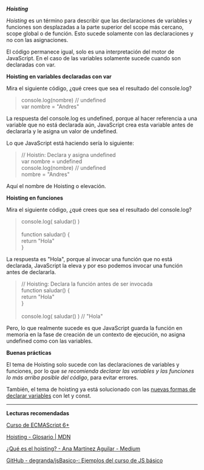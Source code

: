 ***Hoisting***


*Hoisting* es un término para describir que las declaraciones de variables y funciones son desplazadas a la parte superior del scope más cercano, scope global o de función. Esto sucede solamente con las declaraciones y no con las asignaciones.

El código permanece igual, solo es una interpretación del motor de JavaScript. En el caso de las variables solamente sucede cuando son declaradas con var.

**Hoisting en variables declaradas con var**

Mira el siguiente código, ¿qué crees que sea el resultado del console.log?

>console.log(nombre) // undefined <br>
>var nombre = "Andres" <br>

La respuesta del console.log es undefined, porque al hacer referencia a una variable que no está declarada aún, JavaScript crea esta variable antes de declararla y le asigna un valor de undefined.

Lo que JavaScript está haciendo sería lo siguiente:

>// Hoistin: Declara y asigna undefined <br>
>var nombre = undefined <br>
>console.log(nombre) // undefined <br>
>nombre = "Andres" <br>

Aquí el nombre de Hoisting o elevación.

**Hoisting en funciones**

Mira el siguiente código, ¿qué crees que sea el resultado del console.log?

>console.log( saludar() ) <br>
> <br>
>function saludar() { <br>
> return "Hola" <br>
>} <br>

La respuesta es "Hola", porque al invocar una función que no está declarada, JavaScript la eleva y por eso podemos invocar una función antes de declararla.

>// Hoisting: Declara la función antes de ser invocada <br>
>function saludar() { <br>
> return "Hola" <br>
>} <br>
> <br>
>console.log( saludar() ) // "Hola" <br>

Pero, lo que realmente sucede es que JavaScript guarda la función en memoria en la fase de creación de un contexto de ejecución, no asigna undefined como con las variables.

**Buenas prácticas**

El tema de Hoisting solo sucede con las declaraciones de variables y funciones, por lo que _se recomienda declarar las variables y las funciones lo más arriba posible del código_, para evitar errores.

También, el tema de hoisting ya está solucionado con las [nuevas formas de declarar variables](https://platzi.com/clases/3504-ecmascript-nuevo/51753-let-y-const-y-arrow-functions/) con let y const.

----------------------------------------------------------------
**Lecturas recomendadas**

[Curso de ECMAScript 6+](<https://platzi.com/clases/ecmascript-6/>)

[Hoisting - Glosario | MDN](https://developer.mozilla.org/es/docs/Glossary/Hoisting)

[¿Qué es el hoisting? - Ana Martínez Aguilar - Medium](https://medium.com/@anamartinezaguilar/qu%C3%A9-es-el-hoisting-327870f67b36)

[GitHub - degranda/jsBasico-: Ejemplos del curso de JS básico](https://github.com/degranda/jsBasico)


